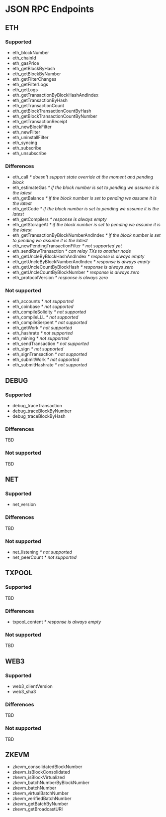 # JSON RPC Endpoints

## ETH

### Supported

- eth_blockNumber
- eth_chainId
- eth_gasPrice
- eth_getBlockByHash
- eth_getBlockByNumber
- eth_getFilterChanges
- eth_getFilterLogs
- eth_getLogs
- eth_getTransactionByBlockHashAndIndex
- eth_getTransactionByHash
- eth_getTransactionCount
- eth_getBlockTransactionCountByHash
- eth_getBlockTransactionCountByNumber
- eth_getTransactionReceipt
- eth_newBlockFilter
- eth_newFilter
- eth_uninstallFilter
- eth_syncing
- eth_subscribe
- eth_unsubscribe

### Differences

- eth_call _* doesn't support state override at the moment and pending block_ 
- eth_estimateGas _* if the block number is set to pending we assume it is the latest_
- eth_getBalance _* if the block number is set to pending we assume it is the latest_
- eth_getCode _* if the block number is set to pending we assume it is the latest_
- eth_getCompilers _* response is always empty_
- eth_getStorageAt _* if the block number is set to pending we assume it is the latest_
- eth_getTransactionByBlockNumberAndIndex _* if the block number is set to pending we assume it is the latest_
- eth_newPendingTransactionFilter _* not supported yet_
- eth_sendRawTransaction _* can relay TXs to another node_
- eth_getUncleByBlockHashAndIndex _* response is always empty_
- eth_getUncleByBlockNumberAndIndex _* response is always empty_
- eth_getUncleCountByBlockHash _* response is always zero_
- eth_getUncleCountByBlockNumber _* response is always zero_
- eth_protocolVersion _* response is always zero_

### Not supported

- eth_accounts _* not supported_
- eth_coinbase _* not supported_
- eth_compileSolidity _* not supported_
- eth_compileLLL _* not supported_
- eth_compileSerpent _* not supported_
- eth_getWork _* not supported_
- eth_hashrate _* not supported_
- eth_mining _* not supported_
- eth_sendTransaction _* not supported_
- eth_sign _* not supported_
- eth_signTransaction _* not supported_
- eth_submitWork _* not supported_
- eth_submitHashrate _* not supported_

## DEBUG

### Supported

- debug_traceTransaction
- debug_traceBlockByNumber
- debug_traceBlockByHash

### Differences

TBD

### Not supported

TBD

## NET

### Supported

- net_version

### Differences

TBD

### Not supported

- net_listening _* not supported_
- net_peerCount _* not supported_

## TXPOOL

### Supported

TBD

### Differences

- txpool_content _* response is always empty_

### Not supported

TBD

## WEB3

### Supported

- web3_clientVersion
- web3_sha3

### Differences

TBD

### Not supported

TBD

## ZKEVM

- zkevm_consolidatedBlockNumber
- zkevm_isBlockConsolidated
- zkevm_isBlockVirtualized
- zkevm_batchNumberByBlockNumber
- zkevm_batchNumber
- zkevm_virtualBatchNumber
- zkevm_verifiedBatchNumber
- zkevm_getBatchByNumber
- zkevm_getBroadcastURI
